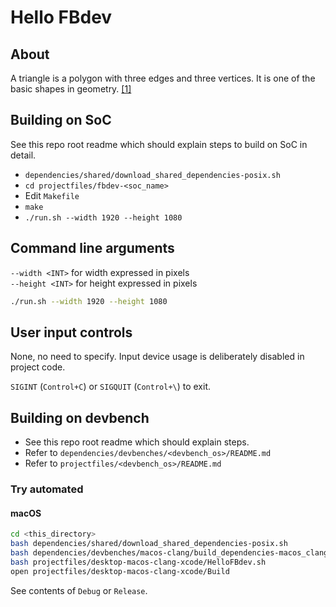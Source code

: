 # Hello FBdev

## About

A triangle is a polygon with three edges and three vertices. It is one of the basic shapes in geometry. [[1]](https://en.wikipedia.org/wiki/Triangle)

## Building on SoC

See this repo root readme which should explain steps to build on SoC in detail.

* `dependencies/shared/download_shared_dependencies-posix.sh`
* `cd projectfiles/fbdev-<soc_name>`
* Edit `Makefile`
* `make`
* `./run.sh --width 1920 --height 1080`

## Command line arguments

`--width <INT>` for width expressed in pixels  
`--height <INT>` for height expressed in pixels  

```sh
./run.sh --width 1920 --height 1080
```

## User input controls

None, no need to specify. Input device usage is deliberately disabled in project code.

`SIGINT` (`Control+C`) or `SIGQUIT` (`Control+\`)  to exit.

## Building on devbench

* See this repo root readme which should explain steps.
* Refer to `dependencies/devbenches/<devbench_os>/README.md`
* Refer to `projectfiles/<devbench_os>/README.md`

### Try automated

#### macOS

```sh
cd <this_directory>
bash dependencies/shared/download_shared_dependencies-posix.sh
bash dependencies/devbenches/macos-clang/build_dependencies-macos_clang.sh
bash projectfiles/desktop-macos-clang-xcode/HelloFBdev.sh
open projectfiles/desktop-macos-clang-xcode/Build
```
See contents of `Debug` or `Release`.
